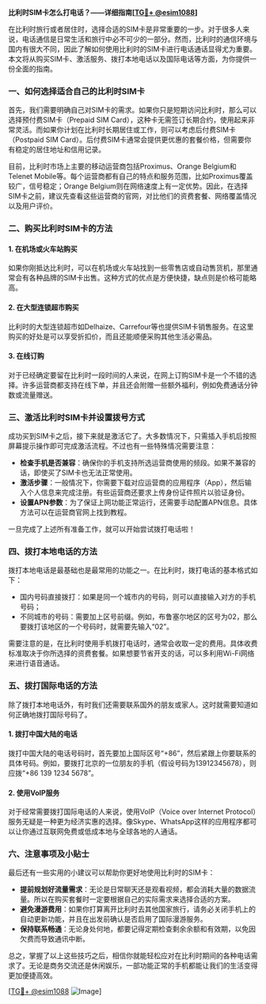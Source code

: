 **比利时SIM卡怎么打电话？——详细指南[[TG💪+ @esim1088](https://t.me/s/esim1088)]**

在比利时旅行或者居住时，选择合适的SIM卡是非常重要的一步。对于很多人来说，电话通信是日常生活和旅行中必不可少的一部分。然而，比利时的通信环境与国内有很大不同，因此了解如何使用比利时的SIM卡进行电话通话显得尤为重要。本文将从购买SIM卡、激活服务、拨打本地电话以及国际电话等方面，为你提供一份全面的指南。

### 一、如何选择适合自己的比利时SIM卡

首先，我们需要明确自己对SIM卡的需求。如果你只是短期访问比利时，那么可以选择预付费SIM卡（Prepaid SIM Card），这种卡无需签订长期合约，使用起来非常灵活。而如果你计划在比利时长期居住或工作，则可以考虑后付费SIM卡（Postpaid SIM Card）。后付费SIM卡通常会提供更优惠的套餐价格，但需要你有稳定的居住地址和信用记录。

目前，比利时市场上主要的移动运营商包括Proximus、Orange Belgium和Telenet Mobile等。每个运营商都有自己的特点和服务范围，比如Proximus覆盖较广，信号稳定；Orange Belgium则在网络速度上有一定优势。因此，在选择SIM卡之前，建议先查看这些运营商的官网，对比他们的资费套餐、网络覆盖情况以及用户评价。

### 二、购买比利时SIM卡的方法

#### 1. 在机场或火车站购买
如果你刚抵达比利时，可以在机场或火车站找到一些零售店或自动售货机，那里通常会有各种品牌的SIM卡出售。这种方式的优点是方便快捷，缺点则是价格可能略高。

#### 2. 在大型连锁超市购买
比利时的大型连锁超市如Delhaize、Carrefour等也提供SIM卡销售服务。在这里购买的好处是可以享受折扣价，而且还能顺便采购其他生活必需品。

#### 3. 在线订购
对于已经确定要留在比利时一段时间的人来说，在网上订购SIM卡是一个不错的选择。许多运营商都支持在线下单，并且还会附赠一些额外福利，例如免费通话分钟数或流量赠送。

### 三、激活比利时SIM卡并设置拨号方式

成功买到SIM卡之后，接下来就是激活它了。大多数情况下，只需插入手机后按照屏幕提示操作即可完成激活流程。不过也有一些特殊情况需要注意：

- **检查手机是否兼容**：确保你的手机支持所选运营商使用的频段。如果不兼容的话，即使买了SIM卡也无法正常使用。
- **激活步骤**：一般情况下，你需要下载对应运营商的应用程序（App），然后输入个人信息来完成注册。有些运营商还要求上传身份证件照片以验证身份。
- **设置APN参数**：为了保证上网功能正常运行，还需要手动配置APN信息。具体方法可以在运营商官网上找到教程。

一旦完成了上述所有准备工作，就可以开始尝试拨打电话啦！

### 四、拨打本地电话的方法

拨打本地电话是最基础也是最常用的功能之一。在比利时，拨打电话的基本格式如下：

- 国内号码直接拨打：如果是同一个城市内的号码，则可以直接输入对方的手机号码；
- 不同城市的号码：需要加上区号前缀。例如，布鲁塞尔地区的区号为02，那么要拨打该地区的一个号码时，就需要先输入“02”。

需要注意的是，在比利时使用手机拨打电话时，通常会收取一定的费用。具体收费标准取决于你所选择的资费套餐。如果想要节省开支的话，可以多利用Wi-Fi网络来进行语音通话。

### 五、拨打国际电话的方法

除了拨打本地电话外，有时我们还需要联系国外的朋友或家人。这时就需要知道如何正确地拨打国际号码了。

#### 1. 拨打中国大陆的电话
拨打中国大陆的电话号码时，首先要加上国际区号“+86”，然后紧跟上你要联系的具体号码。例如，要拨打北京的一位朋友的手机（假设号码为13912345678），则应拨“+86 139 1234 5678”。

#### 2. 使用VoIP服务
对于经常需要拨打国际电话的人来说，使用VoIP（Voice over Internet Protocol）服务无疑是一种更为经济实惠的选择。像Skype、WhatsApp这样的应用程序都可以让你通过互联网免费或低成本地与全球各地的人通话。

### 六、注意事项及小贴士

最后还有一些实用的小建议可以帮助你更好地使用比利时的SIM卡：

- **提前规划好流量需求**：无论是日常聊天还是观看视频，都会消耗大量的数据流量。所以在购买套餐时一定要根据自己的实际需求来选择合适的方案。
- **避免漫游费用**：如果你打算离开比利时去其他国家旅行，请务必关闭手机上的自动更新功能，并且在出发前确认是否启用了国际漫游服务。
- **保持联系畅通**：无论身处何地，都要记得定期检查剩余余额和有效期，以免因欠费而导致通讯中断。

总之，掌握了以上这些技巧之后，相信你就能轻松应对在比利时期间的各种电话需求了。无论是商务交流还是休闲娱乐，一部功能正常的手机都能让我们的生活变得更加便捷高效。

[[TG💪+ @esim1088](https://t.me/s/esim1088) ![Image](https://i.postimg.cc/4NQfJmqS/Snipaste-2025-05-13-00-14-12.png)]